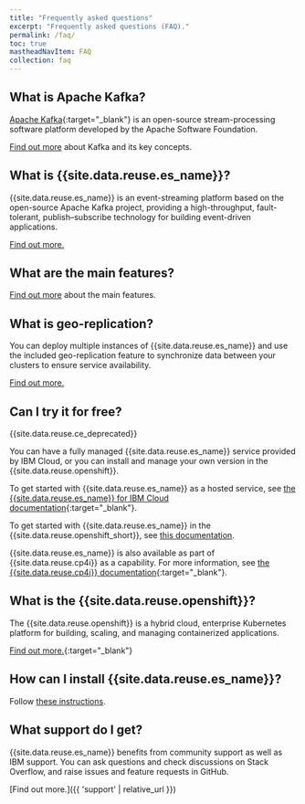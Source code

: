 ```yaml
---
title: "Frequently asked questions"
excerpt: "Frequently asked questions (FAQ)."
permalink: /faq/
toc: true
mastheadNavItem: FAQ
collection: faq
---
```


## What is Apache Kafka?

[Apache Kafka](https://kafka.apache.org/intro){:target="_blank"} is an open-source stream-processing software platform developed by the Apache Software Foundation.

[Find out more](../about/key-concepts/) about Kafka and its key concepts.

## What is {{site.data.reuse.es_name}}?

{{site.data.reuse.es_name}} is an event-streaming platform based on the open-source Apache Kafka project, providing a high-throughput, fault-tolerant, publish–subscribe technology for building event-driven applications.

[Find out more.](../about/overview/)

## What are the main features?

[Find out more](../about/overview/) about the main features.

## What is geo-replication?

You can deploy multiple instances of {{site.data.reuse.es_name}} and use the included geo-replication feature to synchronize data between your clusters to ensure service availability.

[Find out more.](../georeplication/about/)

## Can I try it for free?

{{site.data.reuse.ce_deprecated}}

You can have a fully managed {{site.data.reuse.es_name}} service provided by IBM Cloud, or you can install and manage your own version in the {{site.data.reuse.openshift}}.

To get started with {{site.data.reuse.es_name}} as a hosted service, see [the {{site.data.reuse.es_name}} for IBM Cloud documentation](https://cloud.ibm.com/docs/EventStreams?topic=EventStreams-getting-started){:target="_blank"}.

To get started with {{site.data.reuse.es_name}} in the {{site.data.reuse.openshift_short}}, see [this documentation](../).

{{site.data.reuse.es_name}} is also available as part of {{site.data.reuse.cp4i}} as a capability. For more information, see [the {{site.data.reuse.cp4i}} documentation](https://www.ibm.com/support/knowledgecenter/en/SSGT7J_20.2/install/install_event_streams.html){:target="_blank"}.

## What is the {{site.data.reuse.openshift}}?

The {{site.data.reuse.openshift}} is a hybrid cloud, enterprise Kubernetes platform for building, scaling, and managing containerized applications.

[Find out more.](https://docs.openshift.com/container-platform/4.4/welcome/index.html){:target="_blank"}

## How can I install {{site.data.reuse.es_name}}?

Follow [these instructions](../installing/installing).

## What support do I get?

{{site.data.reuse.es_name}} benefits from community support as well as IBM support. You can ask questions and check discussions on Stack Overflow, and raise issues and feature requests in GitHub.

[Find out more.]({{ 'support' | relative_url }})

